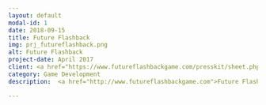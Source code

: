 ```yaml
---
layout: default
modal-id: 1
date: 2018-09-15
title: Future Flashback
img: prj_futureflashback.png
alt: Future Flashback
project-date: April 2017
client: <a href="https://www.futureflashbackgame.com/presskit/sheet.php?p=future_flashback">Myths Untold</a>
category: Game Development
description:  <a href="http://www.futureflashbackgame.com">Future Flashback</a> is a Cyberpunk themed Point and click adventure game, with incredible pixels and great music that clashes the 80's vibes on chiptune beat as you explore the journey of a man trapped in the memories of another person. Worked on the game direction, programming, <a href="http://futureflashbackgame.com/blog/">website</a> and social accounts.

---
```

